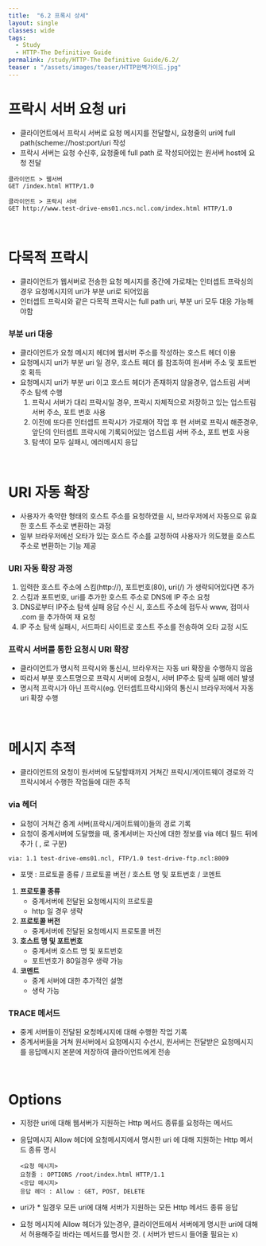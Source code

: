 ```yaml
---
title:  "6.2 프록시 상세"
layout: single
classes: wide
tags:
  - Study
  - HTTP-The Definitive Guide
permalink: /study/HTTP-The Definitive Guide/6.2/
teaser : "/assets/images/teaser/HTTP완벽가이드.jpg"
---
```

# 프락시 서버 요청 uri
* 클라이언트에서 프락시 서버로 요청 메시지를 전달할시, 요청줄의 uri에 full path(scheme://host:port/uri 작성
* 프락시 서버는 요청 수신후, 요청줄에 full path 로 작성되어있는 원서버 host에 요청 전달

```
클라이언트 > 웹서버
GET /index.html HTTP/1.0

클라이언트 > 프락시 서버
GET http://www.test-drive-ems01.ncs.ncl.com/index.html HTTP/1.0
```
<br>

# 다목적 프락시
* 클라이언트가 웹서버로 전송한 요청 메시지를 중간에 가로채는 인터셉트 프락싱의 경우 요청메시지의 uri가 부분 uri로 되어있음
* 인터셉트 프락시와 같은 다목적 프락시는 full path uri, 부분 uri 모두 대응 가능해야함
### 부분 uri 대응
* 클라이언트가 요청 메시지 헤더에 웹서버 주소를 작성하는 호스트 헤더 이용
* 요청메시지 uri가 부분 uri 일 경우, 호스트 헤더 를 참조하여 원서버 주소 및 포트번호 획득
* 요청메시지 uri가 부분 uri 이고 호스트 헤더가 존재하지 않을경우, 업스트림 서버 주소 탐색 수행
   1. 프락시 서버가 대리 프락시일 경우, 프락시 자체적으로 저장하고 있는 업스트림 서버 주소, 포트 번호 사용
   2. 이전에 또다른 인터셉트 프락시가 가로채어 작업 후 현 서버로 프락시 해준경우, 앞단의 인터셉트 프락시에 기록되어있는 업스트림 서버 주소, 포트 번호 사용
   3. 탐색이 모두 실패시, 에러메시지 응답

<br>

# URI 자동 확장
* 사용자가 축약한 형태의 호스트 주소를 요청하였을 시, 브라우저에서 자동으로 유효한 호스트 주소로 변환하는 과정
* 일부 브라우저에선 오타가 있는 호스트 주소를 교정하여 사용자가 의도했을 호스트 주소로 변환하는 기능 제공
### URI 자동 확장 과정
1. 입력한 호스트 주소에 스킴(http://), 포트번호(80), uri(/) 가 생략되어있다면 추가
2. 스킴과 포트번호, uri를 추가한 호스트 주소로 DNS에 IP 주소 요청
3. DNS로부터 IP주소 탐색 실패 응답 수신 시, 호스트 주소에 접두사 www, 접미사 .com 을 추가하여 재 요청
4. IP 주소 탐색 실패시, 서드파티 사이트로 호스트 주소를 전송하여 오타 교정 시도

### 프락시 서버를 통한 요청시 URI 확장
* 클라이언트가 명시적 프락시와 통신시, 브라우저는 자동 uri 확장을 수행하지 않음
* 따라서 부분 호스트명으로 프락시 서버에 요청시, 서버 IP주소 탐색 실패 에러 발생
* 명시적 프락시가 아닌 프락시(eg. 인터셉트프락시)와의 통신시 브라우저에서 자동 uri 확장 수행
<br>


# 메시지 추적
* 클라이언트의 요청이 원서버에 도달할때까지 거쳐간 프락시/게이트웨이 경로와 각 프락시에서 수행한 작업들에 대한 추적
### via 헤더
* 요청이 거쳐간 중계 서버(프락시/게이트웨이)들의 경로 기록
* 요청이 중계서버에 도달했을 때, 중계서버는 자신에 대한 정보를 via 헤더 필드 뒤에 추가 ( , 로 구분)
```
via: 1.1 test-drive-ems01.ncl, FTP/1.0 test-drive-ftp.ncl:8009
```
* 포맷 : 프로토콜 종류 / 프로토콜 버전 / 호스트 명 및 포트번호 / 코멘트
1. **프로토콜 종류**
   * 중계서버에 전달된 요청메시지의 프로토콜
   * http 일 경우 생략
2. **프로토콜 버전**
   * 중계서버에 전달된 요청메시지 프로토콜 버전
3. **호스트 명 및 포트번호**
   * 중계서버 호스트 명 및 포트번호
   * 포트번호가 80일경우 생략 가능
4. **코멘트**
   * 중계 서버에 대한 추가적인 설명
   * 생략 가능

### TRACE 메서드
* 중계 서버들이 전달된 요청메시지에 대해 수행한 작업 기록
* 중계서버들을 거쳐 원서버에서 요청메시지 수선시, 원서버는 전달받은 요청메시지를 응답메시지 본문에 저장하여 클라이언트에게 전송

<br>

# Options
* 지정한 uri에 대해 웹서버가 지원하는 Http 메서드 종류를 요청하는 메서드
* 응답메시지 Allow 헤더에 요청메시지에서 명시한 uri 에 대해 지원하는 Http 메서드 종류 명시
   ```
   <요청 메시지>
   요청줄 : OPTIONS /root/index.html HTTP/1.1
   <응답 메시지>
   응답 헤더 : Allow : GET, POST, DELETE
   ```

* uri가 * 일경우 모든 uri에 대해 서버가 지원하는 모든 Http 메서드 종류 응답
* 요청 메시지에 Allow 헤더가 있는경우, 클라이언트에서 서버에게 명시한 uri에 대해서 허용해주길 바라는 메서드를 명시한 것. ( 서버가 반드시 들어줄 필요는 x)
<!--stackedit_data:
eyJoaXN0b3J5IjpbLTIwOTY0NTcyOTddfQ==
-->